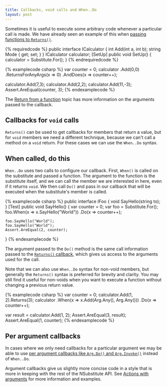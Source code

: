```yaml
---
title: Callbacks, void calls and When..Do
layout: post
---
```


Sometimes it is useful to execute some arbitrary code whenever a particular call is made. We have already seen an example of this when [passing functions to `Returns()`](/help/return-from-function).

{% requiredcode %}
public interface ICalculator {
	int Add(int a, int b);
	string Mode { get; set; }
}
ICalculator calculator;
[SetUp] public void SetUp() { calculator = Substitute.For<ICalculator>(); }
{% endrequiredcode %}

{% examplecode csharp %}
var counter = 0;
calculator
    .Add(0,0)
    .ReturnsForAnyArgs(x => 0)
    .AndDoes(x => counter++);

calculator.Add(7,3);
calculator.Add(2,2);
calculator.Add(11,-3);
Assert.AreEqual(counter, 3);
{% endexamplecode %}

The [Return from a function](/help/return-from-function) topic has more information on the arguments passed to the callback.

## Callbacks for `void` calls

`Returns()` can be used to get callbacks for members that return a value, but for `void` members we need a different technique, because we can't call a method on a `void` return. For these cases we can use the `When..Do` syntax.

## When called, do this

`When..Do` uses two calls to configure our callback. First, `When()` is called on the substitute and passed a function. The argument to the function is the substitute itself, and we can call the member we are interested in here, even if it returns `void`. We then call `Do()` and pass in our callback that will be executed when the substitute's member is called.

{% examplecode csharp %}
public interface IFoo {
    void SayHello(string to);
}
[Test]
public void SayHello() {
    var counter = 0;
    var foo = Substitute.For<IFoo>();
    foo.When(x => x.SayHello("World"))
        .Do(x => counter++);

    foo.SayHello("World");
    foo.SayHello("World");
    Assert.AreEqual(2, counter);
}
{% endexamplecode %}

The argument passed to the `Do()` method is the same call information passed to the [`Returns()` callback](/help/return-from-function), which gives us access to the arguments used for the call.

Note that we can also use `When..Do` syntax for non-void members, but generally the `Returns()` syntax is preferred for brevity and clarity. You may still find it useful for non-voids when you want to execute a function without changing a previous return value.

{% examplecode csharp %}
var counter = 0;
calculator.Add(1, 2).Returns(3);
calculator
    .When(x => x.Add(Arg.Any<int>(), Arg.Any<int>()))
    .Do(x => counter++);

var result = calculator.Add(1, 2);
Assert.AreEqual(3, result);
Assert.AreEqual(1, counter);
{% endexamplecode %}

## Per argument callbacks

In cases where we only need callbacks for a particular argument we may be able to use [per argument callbacks like `Arg.Do()` and `Arg.Invoke()`](/help/actions-with-arguments) instead of `When..Do`. 

Argument callbacks give us slightly more concise code in a style that is more in keeping with the rest of the NSubstitute API. See [Actions with arguments](/help/actions-with-arguments) for more information and examples.
